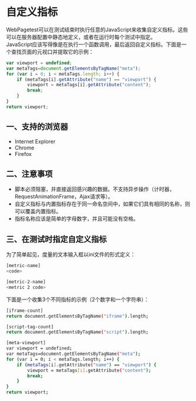 # 自定义指标
WebPagetest可以在测试结束时执行任意的JavaScript来收集自定义指标。这些可以在服务器配置中静态地定义，或者在运行时每个测试中指定。  
JavaScript应该写得像是在执行一个函数调用，最后返回自定义指标。下面是一个查找页面的元视口并提取它的示例：
```javascript
var viewport = undefined;
var metaTags=document.getElementsByTagName("meta");
for (var i = 0; i < metaTags.length; i++) {
    if (metaTags[i].getAttribute("name") == "viewport") {
        viewport = metaTags[i].getAttribute("content");
        break;
    }
}
return viewport;
```

## 一、支持的浏览器
+ Internet Explorer
+ Chrome
+ Firefox

## 二、注意事项
+ 脚本必须阻塞，并直接返回感兴趣的数据。不支持异步操作（计时器，RequestAnimationFrame，Ajax请求等）。
+ 自定义指标与内置指标存在于同一命名空间中，如果它们具有相同的名称，则可以覆盖内置指标。
+ 指标名称应该是简单的字母数字，并且可能没有空格。

## 三、在测试时指定自定义指标
为了简单起见，度量的文本输入框以ini文件的形式定义：
```bash
[metric-name]
<code>

[metric-2-name]
<metric 2 code>
```

下面是一个收集3个不同指标的示例（2个数字和一个字符串）：
```bash
[iframe-count]
return document.getElementsByTagName("iframe").length;

[script-tag-count]
return document.getElementsByTagName("script").length;

[meta-viewport]
var viewport = undefined;
var metaTags=document.getElementsByTagName("meta");
for (var i = 0; i < metaTags.length; i++) {
    if (metaTags[i].getAttribute("name") == "viewport") {
        viewport = metaTags[i].getAttribute("content");
        break;
    }
}
return viewport;
```